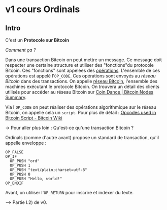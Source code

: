 # v1 cours Ordinals 

## Intro

C'est un **Protocole sur Bitcoin**

*Comment ça ?*

Dans une transaction Bitcoin on peut mettre un message.
Ce message doit respecter une certaine structure et utiliser des "fonctions"du protocole Bitcoin.
Ces "fonctions" sont appelées des <u>opérations</u>. L'ensemble de ces opérations est appelé l'`OP_CODE`.
Ces opérations sont envoyés au *réseau Bitcoin* dans des transactions.
On appelle <u>réseau Bitcoin</u>, l'ensemble des machines exécutant le protocole Bitcoin. On trouvera un détail des clients utilisés pour accéder au réseau Bitcoin sur [Coin Dance | Bitcoin Nodes Summary](https://coin.dance/nodes/share).

Via l'`OP_CODE` on peut réaliser des opérations algorithmique sur le réseau Bitcoin, on appelle cela un `script`. Pour plus de détail : [Opcodes used in Bitcoin Script - Bitcoin Wiki](https://wiki.bitcoinsv.io/index.php/Opcodes_used_in_Bitcoin_Script)

-> Pour aller plus loin : Qu'est-ce qu'une transaction Bitcoin ?

Ordinals (comme d'autre avant) propose un standard de transaction, qu'il appelle enveloppe : 
```
OP_FALSE
OP_IF
  OP_PUSH "ord"
  OP_PUSH 1
  OP_PUSH "text/plain;charset=utf-8"
  OP_PUSH 0
  OP_PUSH "Hello, world!"
OP_ENDIF
``` 

Avant, on utiliser l'`OP_RETURN` pour inscrire et indexer du texte. 

--> Partie I.2) de v0.



